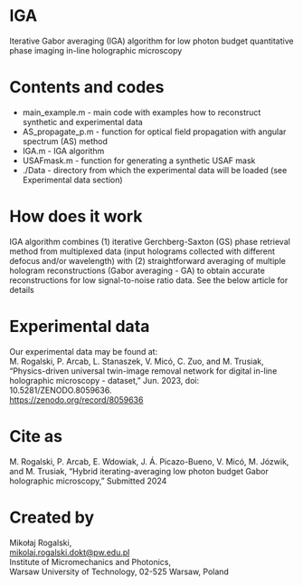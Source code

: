 # IGA
Iterative Gabor averaging (IGA) algorithm for low photon budget quantitative phase imaging in-line holographic microscopy

# Contents and codes
- main_example.m - main code with examples how to reconstruct synthetic and experimental data <br>
- AS_propagate_p.m - function for optical field propagation with angular spectrum (AS) method <br>
- IGA.m - IGA algorithm <br>
- USAFmask.m - function for generating a synthetic USAF mask <br>
- ./Data - directory from which the experimental data will be loaded (see Experimental data section) <br>

# How does it work
IGA algorithm combines (1) iterative Gerchberg-Saxton (GS) phase retrieval method from multiplexed data (input holograms collected with different defocus and/or wavelength) with (2) straightforward averaging of multiple hologram reconstructions (Gabor averaging - GA) to obtain accurate reconstructions for low signal-to-noise ratio data. See the below article for details

# Experimental data
Our experimental data may be found at: <br>
M. Rogalski, P. Arcab, L. Stanaszek, V. Micó, C. Zuo, and M. Trusiak, “Physics-driven universal twin-image removal network for digital in-line holographic microscopy - dataset,” Jun. 2023, doi: 10.5281/ZENODO.8059636. <br>
https://zenodo.org/record/8059636

# Cite as
M. Rogalski, P. Arcab, E. Wdowiak, J. Á. Picazo-Bueno, V. Micó, M. Józwik, and M. Trusiak, “Hybrid iterating-averaging low photon budget Gabor holographic microscopy,” Submitted 2024

# Created by
Mikołaj Rogalski, <br>
mikolaj.rogalski.dokt@pw.edu.pl <br>
Institute of Micromechanics and Photonics, <br>
Warsaw University of Technology, 02-525 Warsaw, Poland <br>
